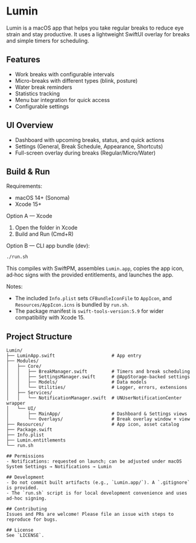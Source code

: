 # Lumin

Lumin is a macOS app that helps you take regular breaks to reduce eye strain and stay productive. It uses a lightweight SwiftUI overlay for breaks and simple timers for scheduling.

## Features

- Work breaks with configurable intervals
- Micro-breaks with different types (blink, posture)
- Water break reminders
- Statistics tracking
- Menu bar integration for quick access
- Configurable settings

## UI Overview

- Dashboard with upcoming breaks, status, and quick actions
- Settings (General, Break Schedule, Appearance, Shortcuts)
- Full-screen overlay during breaks (Regular/Micro/Water)

## Build & Run

Requirements:
- macOS 14+ (Sonoma)
- Xcode 15+

Option A — Xcode
1. Open the folder in Xcode
2. Build and Run (Cmd+R)

Option B — CLI app bundle (dev):
```bash
./run.sh
```
This compiles with SwiftPM, assembles `Lumin.app`, copies the app icon, ad‑hoc signs with the provided entitlements, and launches the app.

Notes:
- The included `Info.plist` sets `CFBundleIconFile` to `AppIcon`, and `Resources/AppIcon.icns` is bundled by `run.sh`.
- The package manifest is `swift-tools-version:5.9` for wider compatibility with Xcode 15.

## Project Structure

```
Lumin/
├── LuminApp.swift                     # App entry
├── Modules/
│   ├── Core/
│   │   ├── BreakManager.swift         # Timers and break scheduling
│   │   ├── SettingsManager.swift      # @AppStorage-backed settings
│   │   ├── Models/                    # Data models
│   │   └── Utilities/                 # Logger, errors, extensions
│   ├── Services/
│   │   └── NotificationManager.swift  # UNUserNotificationCenter wrapper
│   └── UI/
│       ├── MainApp/                   # Dashboard & Settings views
│       └── Overlays/                  # Break overlay window + view
├── Resources/                         # App icon, asset catalog
├── Package.swift
├── Info.plist
├── Lumin.entitlements
└── run.sh

## Permissions
- Notifications: requested on launch; can be adjusted under macOS System Settings → Notifications → Lumin

## Development
- Do not commit built artifacts (e.g., `Lumin.app/`). A `.gitignore` is provided.
- The `run.sh` script is for local development convenience and uses ad‑hoc signing.

## Contributing
Issues and PRs are welcome! Please file an issue with steps to reproduce for bugs.

## License
See `LICENSE`.
```
